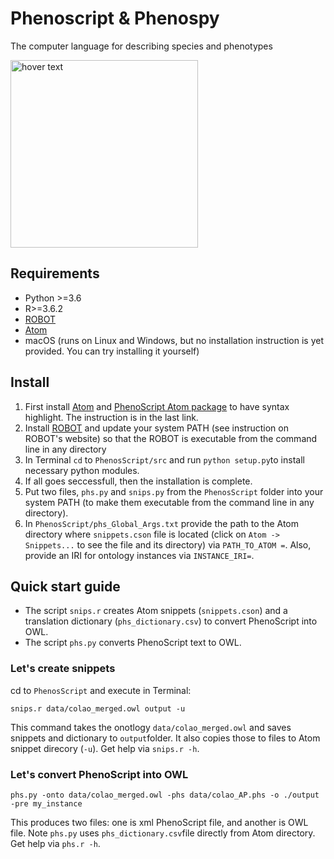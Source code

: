 # Phenoscript & Phenospy
 The computer language for describing species and phenotypes 


 <p align="left">
  <img src="https://github.com/sergeitarasov/PhenoScript/blob/main/Phenoscript_logo.png" width="300" title="hover text">
</p>  

## Requirements

* Python >=3.6
* R>=3.6.2
* [ROBOT](http://robot.obolibrary.org)
* [Atom](https://atom.io)
* macOS (runs on Linux and Windows, but no installation instruction is yet provided. You can try installing it yourself)

## Install
1. First install [Atom](https://atom.io) and [PhenoScript Atom package](https://github.com/sergeitarasov/phs-syntax) to have syntax highlight. The instruction is in the last link.
1. Install [ROBOT](http://robot.obolibrary.org) and update your system PATH (see instruction on ROBOT's website) so that the ROBOT is executable from the command line in any directory
2. In Terminal `cd`  to  `PhenosScript/src` and run `python setup.py`to install necessary python modules.
3. If all goes seccessfull, then the installation is complete.
4. Put two files, `phs.py` and `snips.py` from the `PhenosScript` folder into your system PATH (to make them executable from the command line in any directory).
5. In `PhenosScript/phs_Global_Args.txt` provide the path to the Atom directory where `snippets.cson` file is located (click on `Atom -> Snippets...` to see the file and its directory) via `PATH_TO_ATOM =`. Also, provide an IRI for ontology instances via `INSTANCE_IRI=`.

## Quick start guide

* The script `snips.r` creates Atom snippets (`snippets.cson`) and a translation dictionary (`phs_dictionary.csv`) to convert PhenoScript into OWL.
* The script `phs.py` converts PhenoScript text to OWL.

### Let's create snippets

cd to `PhenosScript` and execute in Terminal:
```{r}
snips.r data/colao_merged.owl output -u
```
This command takes the onotlogy `data/colao_merged.owl` and saves snippets and dictionary to `output`folder. It also copies those to files to Atom snippet direcory (`-u`). Get help via `snips.r -h`.

### Let's convert PhenoScript into OWL

```{r}
phs.py -onto data/colao_merged.owl -phs data/colao_AP.phs -o ./output -pre my_instance
```
This produces two files: one is xml PhenoScript file, and another is OWL file. Note `phs.py` uses `phs_dictionary.csv`file directly from Atom directory. Get help via `phs.r -h`.
